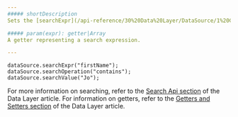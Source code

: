 ```yaml
---
##### shortDescription
Sets the [searchExpr](/api-reference/30%20Data%20Layer/DataSource/1%20Configuration/searchExpr.md '/Documentation/ApiReference/Data_Layer/DataSource/Configuration/#searchExpr') option value.

##### param(expr): getter|Array
A getter representing a search expression.

---
```

<!--JavaScript-->
    dataSource.searchExpr("firstName");
    dataSource.searchOperation("contains");
    dataSource.searchValue("Jo");

For more information on searching, refer to the [Search Api section](/concepts/30%20Data%20Layer/5%20Data%20Layer/2%20Reading%20Data/2%20Search%20Api.md '/Documentation/Guide/Data_Layer/Data_Layer/#Reading_Data/Search_Api') of the Data Layer article. For information on getters, refer to the [Getters and Setters section](/concepts/30%20Data%20Layer/5%20Data%20Layer/9%20Getters%20And%20Setters '/Documentation/Guide/Data_Layer/Data_Layer/#Getters_And_Setters') of the Data Layer article.